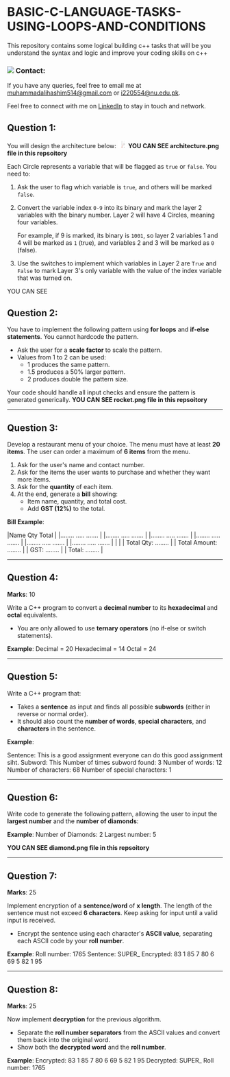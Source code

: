 # BASIC-C-LANGUAGE-TASKS-USING-LOOPS-AND-CONDITIONS
This repository contains some logical building c++ tasks that will be you understand the syntax and logic and improve your coding skills on c++

### <img src="https://img.icons8.com/fluency/48/000000/new-post.png" width="20"/> Contact:
If you have any queries, feel free to email me at [muhammadalihashim514@gmail.com](mailto:muhammadalihashim514@gmail.com) or [i220554@nu.edu.pk](mailto:i220554@nu.edu.pk).

Feel free to connect with me on [LinkedIn](https://www.linkedin.com/in/muhammad-ali-hashim-5115882b4) to stay in touch and network.

## Question 1:  

You will design the architecture below:
<img src="architecture.png" width="20"/>
**YOU CAN SEE architecture.png file in this repsoitory**

Each Circle represents a variable that will be flagged as `true` or `false`. You need to:
1. Ask the user to flag which variable is `true`, and others will be marked `false`.
2. Convert the variable index `0-9` into its binary and mark the layer 2 variables with the binary number. Layer 2 will have 4 Circles, meaning four variables.
   
   For example, if 9 is marked, its binary is `1001`, so layer 2 variables 1 and 4 will be marked as `1` (true), and variables 2 and 3 will be marked as `0` (false).
3. Use the switches to implement which variables in Layer 2 are `True` and `False` to mark Layer 3's only variable with the value of the index variable that was turned on.

YOU CAN SEE 

## Question 2:  

You have to implement the following pattern using **for loops** and **if-else statements**. You cannot hardcode the pattern.

- Ask the user for a **scale factor** to scale the pattern.
- Values from 1 to 2 can be used:
  - 1 produces the same pattern.
  - 1.5 produces a 50% larger pattern.
  - 2 produces double the pattern size.

Your code should handle all input checks and ensure the pattern is generated generically.
**YOU CAN SEE rocket.png file in this repsoitory**

---

## Question 3:  

Develop a restaurant menu of your choice. The menu must have at least **20 items**. The user can order a maximum of **6 items** from the menu.

1. Ask for the user's name and contact number.
2. Ask for the items the user wants to purchase and whether they want more items.
3. Ask for the **quantity** of each item.
4. At the end, generate a **bill** showing:
   - Item name, quantity, and total cost.
   - Add **GST (12%)** to the total.

**Bill Example**:

|Name Qty Total | |…….. ….. ……. | |…….. ….. ……. | |…….. ….. ……. | |…….. ….. ……. | |…….. ….. ……. | |…….. ….. ……. | | | | Total Qty: …….. | | Total Amount: …….. | | GST: …….. | | Total: …….. |


---

## Question 4:  
**Marks**: 10

Write a C++ program to convert a **decimal number** to its **hexadecimal** and **octal** equivalents.  
- You are only allowed to use **ternary operators** (no if-else or switch statements).
  
**Example**:
Decimal = 20
Hexadecimal = 14
Octal = 24


---

## Question 5:  

Write a C++ program that:
- Takes a **sentence** as input and finds all possible **subwords** (either in reverse or normal order).
- It should also count the **number of words**, **special characters**, and **characters** in the sentence.

**Example**:

Sentence: This is a good assignment everyone can do this good assignment siht.
Subword: This
Number of times subword found: 3
Number of words: 12
Number of characters: 68
Number of special characters: 1


---

## Question 6:  

Write code to generate the following pattern, allowing the user to input the **largest number** and the **number of diamonds**:

**Example**:
Number of Diamonds: 2
Largest number: 5

**YOU CAN SEE diamond.png file in this repsoitory**



---

## Question 7:  
**Marks**: 25

Implement encryption of a **sentence/word** of **x length**. The length of the sentence must not exceed **6 characters**. Keep asking for input until a valid input is received.

- Encrypt the sentence using each character's **ASCII value**, separating each ASCII code by your **roll number**.

**Example**:
Roll number: 1765
Sentence: SUPER_
Encrypted: 83 1 85 7 80 6 69 5 82 1 95


---

## Question 8:  
**Marks**: 25

Now implement **decryption** for the previous algorithm.  
- Separate the **roll number separators** from the ASCII values and convert them back into the original word.
- Show both the **decrypted word** and the **roll number**.

**Example**:
Encrypted: 83 1 85 7 80 6 69 5 82 1 95
Decrypted: SUPER_
Roll number: 1765
